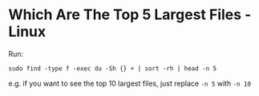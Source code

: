 # Which Are The Top 5 Largest Files - Linux

Run:
```
sudo find -type f -exec du -Sh {} + | sort -rh | head -n 5
```

e.g. if you want to see the top 10 largest files, just replace `-n 5` with `-n 10`
